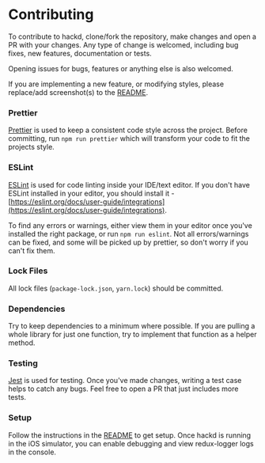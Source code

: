 # Contributing

To contribute to hackd, clone/fork the repository, make changes and open a PR with your changes. Any type of change is welcomed, including bug fixes, new features, documentation or tests.

Opening issues for bugs, features or anything else is also welcomed.

If you are implementing a new feature, or modifying styles, please replace/add screenshot(s) to the [README](README.md).

### Prettier

[Prettier](https://github.com/prettier/prettier) is used to keep a consistent code style across the project. Before committing, run `npm run prettier` which will transform your code to fit the projects style.

### ESLint

[ESLint](https://github.com/eslint/eslint) is used for code linting inside your IDE/text editor. If you don't have ESLint installed in your editor, you should install it - [https://eslint.org/docs/user-guide/integrations](https://eslint.org/docs/user-guide/integrations). 

To find any errors or warnings, either view them in your editor once you've installed the right package, or run `npm run eslint`. Not all errors/warnings can be fixed, and some will be picked up by prettier, so don't worry if you can't fix them.

### Lock Files

All lock files (`package-lock.json`, `yarn.lock`) should be committed.

### Dependencies

Try to keep dependencies to a minimum where possible. If you are pulling a whole library for just one function, try to implement that function as a helper method.

### Testing

[Jest](https://github.com/facebook/jest) is used for testing. Once you've made changes, writing a test case helps to catch any bugs. Feel free to open a PR that just includes more tests.

### Setup

Follow the instructions in the [README](README.md) to get setup. Once hackd is running in the iOS simulator, you can enable debugging and view redux-logger logs in the console.